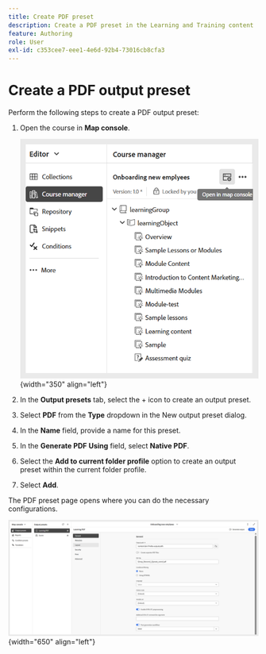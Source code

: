 ```yaml
---
title: Create PDF preset
description: Create a PDF preset in the Learning and Training content
feature: Authoring
role: User
exl-id: c353cee7-eee1-4e6d-92b4-73016cb8cfa3
---
```

# Create a PDF output preset

Perform the following steps to create a PDF output preset: 

1. Open the course in **Map console**.

    ![](assets/open-in-map-console.png){width="350" align="left"}
    
1. In the **Output presets** tab, select the + icon to create an output preset.    
1. Select **PDF** from the **Type** dropdown in the New output preset dialog.
1. In the **Name** field, provide a name for this preset.
1. In the **Generate PDF Using** field, select **Native PDF**.
1. Select the **Add to current folder profile** option to create an output preset within the current folder profile.   
1. Select **Add**.
   
The PDF preset page opens where you can do the necessary configurations. 

   ![](assets/learning-pdf-preset.png){width="650" align="left"}
